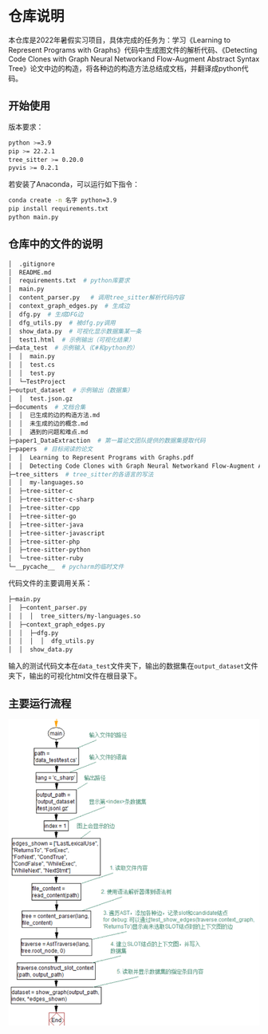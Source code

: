 # 仓库说明

本仓库是2022年暑假实习项目，具体完成的任务为：学习《Learning to Represent Programs with Graphs》代码中生成图文件的解析代码、《Detecting Code Clones with Graph Neural Networkand Flow-Augment Abstract Syntax Tree》论文中边的构造，将各种边的构造方法总结成文档，并翻译成python代码。

## 开始使用

版本要求：

```bash
python >=3.9
pip >= 22.2.1
tree_sitter >= 0.20.0
pyvis >= 0.2.1
```

若安装了Anaconda，可以运行如下指令：

```bash
conda create -n 名字 python=3.9
pip install requirements.txt
python main.py
```

## 仓库中的文件的说明

```bash
│  .gitignore 
│  README.md
│  requirements.txt  # python库要求
│  main.py
│  content_parser.py   # 调用tree_sitter解析代码内容
│  context_graph_edges.py  # 生成边
│  dfg.py  # 生成DFG边
│  dfg_utils.py  # 被dfg.py调用
│  show_data.py  # 可视化显示数据集某一条
│  test1.html  # 示例输出（可视化结果）
├─data_test  # 示例输入（C#和python的）
│  │  main.py
│  │  test.cs
│  │  test.py
│  └─TestProject
├─output_dataset  # 示例输出（数据集）
│  │  test.json.gz
├─documents  # 文档合集
│  │  已生成的边的构造方法.md
│  │  未生成的边的概念.md
│  │  遇到的问题和难点.md
├─paper1_DataExtraction  # 第一篇论文团队提供的数据集提取代码
├─papers  # 目标阅读的论文
│  │  Learning to Represent Programs with Graphs.pdf
│  │  Detecting Code Clones with Graph Neural Networkand Flow-Augment Abstract Syntax Tree.pdf
├─tree_sitters  # tree_sitter的各语言的写法
│  │  my-languages.so
│  ├─tree-sitter-c
│  ├─tree-sitter-c-sharp
│  ├─tree-sitter-cpp
│  ├─tree-sitter-go
│  ├─tree-sitter-java
│  ├─tree-sitter-javascript
│  ├─tree-sitter-php
│  ├─tree-sitter-python
│  └─tree-sitter-ruby
└─__pycache__  # pycharm的临时文件
```

代码文件的主要调用关系：

```bash
├─main.py
│  ├─content_parser.py
│  │  │  tree_sitters/my-languages.so
│  ├─context_graph_edges.py
│  │  ├─dfg.py
│  │  │  │  dfg_utils.py
│  │  show_data.py
```

输入的测试代码文本在`data_test`文件夹下，输出的数据集在`output_dataset`文件夹下，输出的可视化html文件在根目录下。

## 主要运行流程

![主要运行流程](documents/imgs/0001.png)

